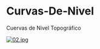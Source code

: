 # Curvas-De-Nivel
Cuervas de Nivel Topográfico

[![02.jpg](https://i.postimg.cc/Kc7WCr47/02.jpg)](https://postimg.cc/3WR9vGXW)
